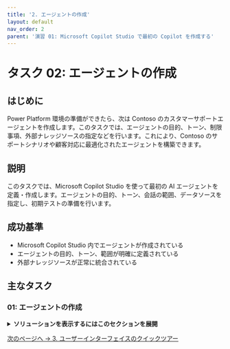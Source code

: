 ```yaml
---
title: '2. エージェントの作成'
layout: default
nav_order: 2
parent: '演習 01: Microsoft Copilot Studio で最初の Copilot を作成する'
---
```


# タスク 02: エージェントの作成

## はじめに

Power Platform 環境の準備ができたら、次は Contoso のカスタマーサポートエージェントを作成します。このタスクでは、エージェントの目的、トーン、制限事項、外部ナレッジソースの指定などを行います。これにより、Contoso のサポートシナリオや顧客対応に最適化されたエージェントを構築できます。

## 説明

このタスクでは、Microsoft Copilot Studio を使って最初の AI エージェントを定義・作成します。エージェントの目的、トーン、会話の範囲、データソースを指定し、初期テストの準備を行います。

## 成功基準

- Microsoft Copilot Studio 内でエージェントが作成されている
- エージェントの目的、トーン、範囲が明確に定義されている
- 外部ナレッジソースが正常に統合されている

## 主なタスク

### 01: エージェントの作成

<details markdown="block"> 
  <summary><strong>ソリューションを表示するにはこのセクションを展開</strong></summary> 

1. **Describe your agent to create it** のテキストボックスに、以下のプロンプトを入力し、**Enter** を選択します:

	`I want to create an agent for my customer support. It is an assistant for Contoso customers, helping to answer common questions and helping with common tasks, like checking order status.`

    ![1dhwk23c.jpg](../../media/1dhwk23c.jpg)

    [!NOTE]
	エージェントのカスタマイズを進めるための会話型画面にリダイレクトされます。

	[!WARNING]
	送信前に待機を促された場合は、数分待ってから再度お試しください。問題が解決しない場合は、以下のドロップダウンを展開して手動作成手順を参照してください。

	<details markdown="block">
	 <summary>手動でエージェントを作成する手順はこちら</summary>

      1. 左端のペインで **Create** を選択します。  
         
		 ![1sft3n3h.jpg](../../media/1sft3n3h.jpg)

      1. **Create** ページで、ページの左上にある **New agent** を選択します。

         ![ydxyyexc.jpg](../../media/ydxyyexc.jpg)
 
      1. ページの右上隅にある **Create** を選択します。

      1. ページの右上隅にある **Skip to configure** を選択します。  

         ![u0i18dp7.jpg](../../media/u0i18dp7.jpg)

      1. ページの右上隅にある **Create** を選択します。

      1. ページの右上隅にある **Settings** を選択します。  
         
		 ![uej9ptsa.jpg](../../media/uej9ptsa.jpg)

      1. **Settings** ペインで **✨ Generative AI** を選択します。

      1. **How should your agent interact with people?** の下で **Generative** を選択し、**Save** を選択します。  

         ![kuqxivm6.jpg](../../media/kuqxivm6.jpg)

      1. 次のタスクに進みます。

	</details>

1. エージェント名の提案に対して、`OK` と入力します。

	![wkx9v9tu.jpg](../../media/wkx9v9tu.jpg)

    [!WARNING]
	次の手順は、あなたの環境によって順序が異なる場合があります。エージェントがいくつかの質問をスキップすることもあります。以下の4つのプロンプトは、順序に関係なく必ず入力してください。

1. エージェントの主な目的を再確認するように求められた場合、または以下を再入力します:

	`It is an assistant for Contoso customers, helping to answer common questions and helping with common tasks, like checking order status.`

1. エージェントのトーンを設定するために、以下を入力します:

   	`Playful tone, joyful, customer focused, but definitely professional.`

1. エージェントの境界と制限を設定するために、以下を入力します:

	`We don't want to discuss other brands like Fabrikam. Never provide product comparisons with competitor technologies.`

1. 公にアクセス可能なデータソースを設定するために、以下のプロンプトを入力します: 

	`Information should come from https://learn.microsoft.com/en-us/microsoft-copilot-studio and from https://www.microsoft.com/en-us/microsoft-copilot.`

1. 右ペインの **Get its knowledge** で、両方の URL を確認するチェックボックスを選択します。

	![dbpeoa8h.jpg](../../media/dbpeoa8h.jpg)

1. ページの右上隅にある省略記号を選択し、**Edit advanced settings** を選択します。

	![88yefy53.jpg](../../media/88yefy53.jpg)

1. **Advanced Settings** ウィンドウで、**Schema Name** の下のアンダースコアの後に `ContosoCopilot@lab.LabInstance.Id` と入力し、**Save** を選択します。

	![x087dj1y.jpg](../../media/x087dj1y.jpg)

	[!IMPORTANT]
	エージェントの表示名とは異なり、スキーマ名は作成後に変更できない技術的プロパティであり、一意である必要があります。

1. ウィンドウの右上隅にある **Create** を選択します。
	
    ![hliew081.jpg](../../media/hliew081.jpg)

[!IMPORTANT]
会話型の作成体験をスキップするには、**Skip to configure** を選択することもできます。エージェントの主要な言語は **Edit language** メニューで設定できます。ラボでは、英語 (en-US) のままにしておくことを確認してください。エージェントを常に自分のソリューションとパブリッシャーのコンテキストで構成することはベストプラクティスです。これにより、エージェントは希望するパブリッシャープリフィックスで作成され、エージェントを簡単にエクスポートして他の環境に展開できるようになります。

</details>

[次のページへ → 3. ユーザーインターフェイスのクイックツアー](0103.md)